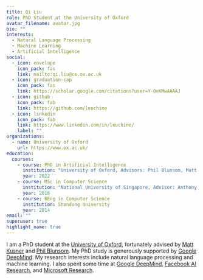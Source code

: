 ```yaml
---
title: Qi Liu
role: PhD Student at the University of Oxford
avatar_filename: avatar.jpg
bio: ""
interests:
  - Natural Language Processing
  - Machine Learning
  - Artificial Intelligence
social:
  - icon: envelope
    icon_pack: fas
    link: mailto:qi.liu@cs.ox.ac.uk
  - icon: graduation-cap
    icon_pack: fas
    link: https://scholar.google.com/citations?user=Y-OeKMwAAAAJ
  - icon: github
    icon_pack: fab
    link: https://github.com/leuchine
  - icon: linkedin
    icon_pack: fab
    link: https://www.linkedin.com/in/leuchine/
    label: ""
organizations:
  - name: University of Oxford
    url: https://www.ox.ac.uk/
education:
  courses:
    - course: PhD in Artificial Intelligence
      institution: "University of Oxford, Advisors: Phil Blunsom, Matt Kusner"
      year: 2022
    - course: MSc in Computer Science
      institution: "National University of Singapore, Advisor: Anthony K.H. Tung"
      year: 2016
    - course: BEng in Computer Science
      institution: Shandong University
      year: 2014
email: ""
superuser: true
highlight_name: true
---
```

I am a PhD student at the <a href="http://www.ox.ac.uk/">University of Oxford</a>, fortunately advised by <a href="http://mkusner.github.io/">Matt Kusner</a> and <a href="https://www.cs.ox.ac.uk/people/phil.blunsom/">Phil Blunsom</a>. My PhD study is generously supported by <a href="https://deepmind.com/">Google DeepMind</a>. My  research interests include natural language processing and machine learning. I also spent some time at <a href="https://deepmind.com/">Google DeepMind</a>, <a href="https://research.facebook.com/">Facebook AI Research</a>, and <a href="https://www.microsoft.com/en-us/research/">Microsoft Research</a>.
